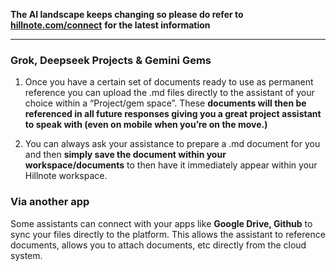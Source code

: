 **The AI landscape keeps changing so please do refer to** [**hillnote.com/connect**](https://hillnote.com/connect) **for the latest information**

* * *

### Grok, Deepseek Projects & Gemini Gems

1.  Once you have a certain set of documents ready to use as permanent reference you can upload the .md files directly to the assistant of your choice within a “Project/gem space”. These **documents will then be referenced in all future responses giving you a great project assistant to speak with (even on mobile when you’re on the move.)**
    
2.  You can always ask your assistance to prepare a .md document for you and then **simply save the document within your workspace/documents** to then have it immediately appear within your Hillnote workspace.
    

### Via another app

Some assistants can connect with your apps like **Google Drive, Github** to sync your files directly to the platform. This allows the assistant to reference documents, allows you to attach documents, etc directly from the cloud system.